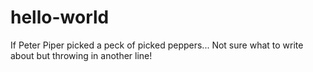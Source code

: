 # hello-world

If Peter Piper picked a peck of picked peppers...
Not sure what to write about but throwing in another line!
